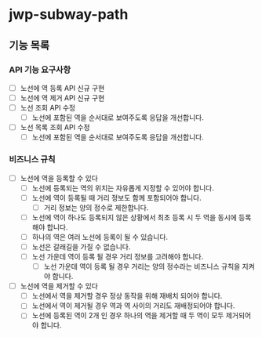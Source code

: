 # jwp-subway-path

## 기능 목록

### API 기능 요구사항

- [ ] 노선에 역 등록 API 신규 구현
- [ ] 노선에 역 제거 API 신규 구현
- [ ] 노선 조회 API 수정
    - [ ] 노선에 포함된 역을 순서대로 보여주도록 응답을 개선합니다.
- [ ] 노선 목록 조회 API 수정
    - [ ] 노선에 포함된 역을 순서대로 보여주도록 응답을 개선합니다.

### 비즈니스 규칙

- [ ] 노선에 역을 등록할 수 있다
    - [ ] 노선에 등록되는 역의 위치는 자유롭게 지정할 수 있어야 합니다.
    - [ ] 노선에 역이 등록될 때 거리 정보도 함께 포함되어야 합니다.
        - [ ] 거리 정보는 양의 정수로 제한합니다.
    - [ ] 노선에 역이 하나도 등록되지 않은 상황에서 최초 등록 시 두 역을 동시에 등록해야 합니다.
    - [ ] 하나의 역은 여러 노선에 등록이 될 수 있습니다.
    - [ ] 노선은 갈래길을 가질 수 없습니다.
    - [ ] 노선 가운데 역이 등록 될 경우 거리 정보를 고려해야 합니다.
        - [ ] 노선 가운데 역이 등록 될 경우 거리는 양의 정수라는 비즈니스 규칙을 지켜야 합니다.
- [ ] 노선에 역을 제거할 수 있다
    - [ ] 노선에서 역을 제거할 경우 정상 동작을 위해 재배치 되어야 합니다.
    - [ ] 노선에서 역이 제거될 경우 역과 역 사이의 거리도 재배정되어야 합니다.
    - [ ] 노선에 등록된 역이 2개 인 경우 하나의 역을 제거할 때 두 역이 모두 제거되어야 합니다.

